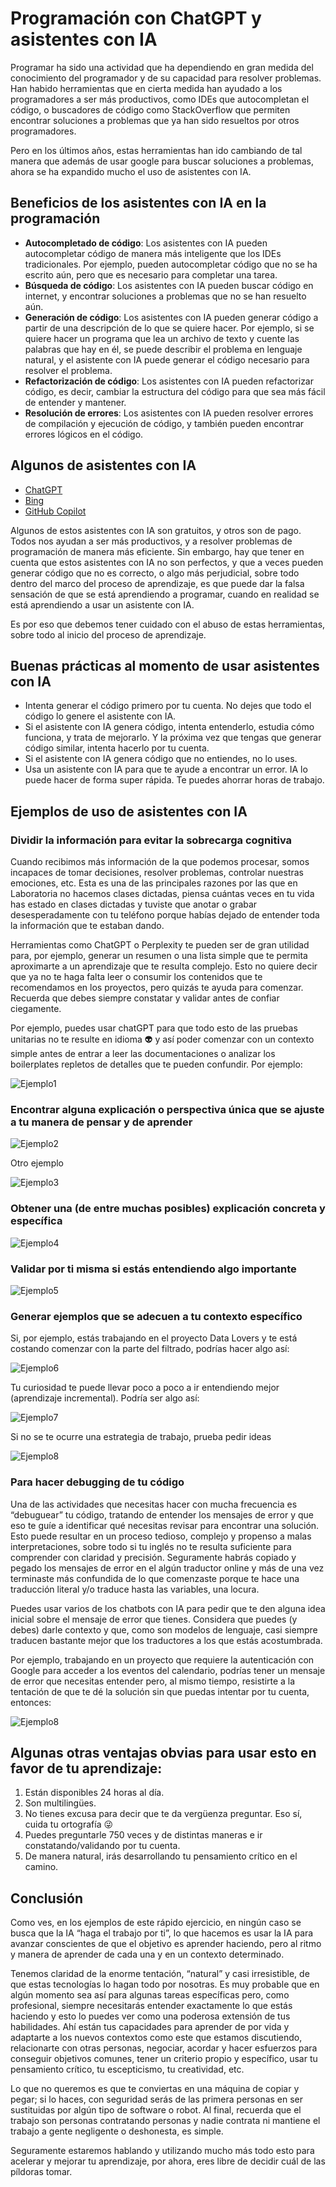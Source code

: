 # Programación con ChatGPT y asistentes con IA

Programar ha sido una actividad que ha dependiendo en gran medida
del conocimiento del programador y de su capacidad para resolver
problemas. Han habido herramientas que en cierta medida han 
ayudado a los programadores a ser más productivos, como IDEs que
autocompletan el código, o buscadores de código como StackOverflow
que permiten encontrar soluciones a problemas que ya han sido
resueltos por otros programadores.

Pero en los últimos años, estas herramientas han ido cambiando
de tal manera que además de usar google para buscar soluciones
a problemas, ahora se ha expandido mucho el uso de asistentes
con IA.

## Beneficios de los asistentes con IA en la programación

* **Autocompletado de código**: Los asistentes con IA pueden
  autocompletar código de manera más inteligente que los IDEs
  tradicionales. Por ejemplo, pueden autocompletar código
  que no se ha escrito aún, pero que es necesario para
  completar una tarea.
* **Búsqueda de código**: Los asistentes con IA pueden
  buscar código en internet, y encontrar soluciones a
  problemas que no se han resuelto aún.
* **Generación de código**: Los asistentes con IA pueden
  generar código a partir de una descripción de lo que
  se quiere hacer. Por ejemplo, si se quiere hacer un
  programa que lea un archivo de texto y cuente las
  palabras que hay en él, se puede describir el problema
  en lenguaje natural, y el asistente con IA puede
  generar el código necesario para resolver el problema.
* **Refactorización de código**: Los asistentes con IA
  pueden refactorizar código, es decir, cambiar la
  estructura del código para que sea más fácil de
  entender y mantener.
* **Resolución de errores**: Los asistentes con IA
  pueden resolver errores de compilación y ejecución
  de código, y también pueden encontrar errores
  lógicos en el código.

## Algunos de asistentes con IA

* [ChatGPT](https://chatbot.gpt3demo.com/)
* [Bing](https://www.bing.com/)
* [GitHub Copilot](https://copilot.github.com/)

Algunos de estos asistentes con IA son gratuitos, y otros
son de pago. Todos nos ayudan a ser más productivos, y
a resolver problemas de programación de manera más
eficiente. Sin embargo, hay que tener en cuenta que
estos asistentes con IA no son perfectos, y que
a veces pueden generar código que no es correcto, o algo más
perjudicial, sobre todo dentro del marco del proceso de aprendizaje, 
es que puede dar la falsa sensación de que se está aprendiendo a programar,
cuando en realidad se está aprendiendo a usar un asistente con IA.

Es por eso que debemos tener cuidado con el abuso de estas
herramientas, sobre todo al inicio del proceso de aprendizaje.

## Buenas prácticas al momento de usar asistentes con IA

* Intenta generar el código primero por tu cuenta. No dejes que todo
  el código lo genere el asistente con IA.
* Si el asistente con IA genera código, intenta entenderlo, estudia
  cómo funciona, y trata de mejorarlo. Y la próxima vez que tengas que 
  generar código similar, intenta hacerlo por tu cuenta.
* Si el asistente con IA genera código que no entiendes, no lo uses.
* Usa un asistente con IA para que te ayude a encontrar un error. IA lo puede
  hacer de forma super rápida. Te puedes ahorrar horas de trabajo.

## Ejemplos de uso de asistentes con IA

### Dividir la información para evitar la sobrecarga cognitiva

Cuando recibimos más información de la que podemos procesar, somos incapaces de tomar decisiones, resolver problemas, controlar nuestras emociones, etc. Esta es una de las principales razones por las que en Laboratoria no hacemos clases dictadas, piensa cuántas veces en tu vida has estado en clases dictadas y tuviste que anotar o grabar desesperadamente con tu teléfono porque habías dejado de entender toda la información que te estaban dando.

Herramientas como ChatGPT o Perplexity te pueden ser de gran utilidad para, por ejemplo, generar un resumen o una lista simple que te permita aproximarte a un aprendizaje que te resulta complejo. Esto no quiere decir que ya no te haga falta leer o consumir los contenidos que te recomendamos en los proyectos, pero quizás te ayuda para comenzar. Recuerda que debes siempre constatar y validar antes de confiar ciegamente.

Por ejemplo, puedes usar chatGPT para que todo esto de las pruebas unitarias no te resulte en idioma 👽 y así poder comenzar con un contexto simple antes de entrar a leer las documentaciones o analizar los boilerplates repletos de detalles que te pueden confundir. Por ejemplo:

![Ejemplo1](https://codaio.imgix.net/docs/eHfHkTC743/blobs/bl-lHRID0cV-m/389b616bfeb7fcffe9a82e0f724f830fae45ed937da2d940d6bb2c4e2f7e827d5b5b414b6042e5a6f6ae753021589d69d572baf12ae0bb2eec354a3d34e56204e637520b345036e75af8be6c28811aaf9331b159b9174870958e689da52af9c5f4fb5001?auto=format%2Ccompress&fit=max)

### Encontrar alguna explicación o perspectiva única que se ajuste a tu manera de pensar y de aprender

![Ejemplo2](https://codaio.imgix.net/docs/eHfHkTC743/blobs/bl-b_FrS9Ny-i/24526295fa73923b92ca4fdd01cf79b2fc54c6cebe624af2a0a6ab6c3512fdece0025530e711c39e6b9b9fe0fb4b854944dc70054f019e8adfd5931bb49c015ec17e1b05d592b2dede8132c05b2c021b9ec455acbda753729547bc68756e39520b55a10a?auto=format%2Ccompress&fit=max)

Otro ejemplo

![Ejemplo3](https://codaio.imgix.net/docs/eHfHkTC743/blobs/bl-2jcv-PbvPj/fed3b99cb92b93de5406ebc13920769fbea4fa5ba6284d814f098f24b69be5eaaad54e9566fcca664ee4ee1304331168a15a67d31f99cdf2b677e81f280f57fb29b867bd98ced8c1657010378e1a8c05fe8b51f1a1f9f9eb7741342cf2bcf24c2d2cfae9?auto=format%2Ccompress&fit=max)

### Obtener una (de entre muchas posibles) explicación concreta y específica

![Ejemplo4](https://codaio.imgix.net/docs/eHfHkTC743/blobs/bl-ykdc0z7g2M/2dc72e803deee978798b7191be8c2265cf32cc7315fb15fe2aee163dc9621808835b63c9c36854d5370fbec2c5871d3d53c9c4bf36ff88cb50784ea03f36afcb1edcfdc13dd3da74178cc6d194d975f479192d22ce46b6524471d92ab81d6ea8db76308e?auto=format%2Ccompress&fit=max)

### Validar por ti misma si estás entendiendo algo importante

![Ejemplo5](https://codaio.imgix.net/docs/eHfHkTC743/blobs/bl-xfKuTAius5/ebe1a84c96951701f921338d8bd94194f6431b4053fb18240eddee736ed52d343c697bd65a5a5cab64cd340db43fc51a175df0cc9cfb83e41515faa752767acccf7e57130542737262195190f5413702d9130356c1976b5baeaa6db5cdce97ac0b2e57e1?auto=format%2Ccompress&fit=max)

### Generar ejemplos que se adecuen a tu contexto específico

Si, por ejemplo, estás trabajando en el proyecto Data Lovers y te está costando comenzar con la parte del filtrado, podrías hacer algo así:

![Ejemplo6](https://codaio.imgix.net/docs/eHfHkTC743/blobs/bl-Egg3o_UoYo/7fe356a993274e60bf276b916df4d7cd970640ef8344194ad194dbb173517a349c393618c843265284a31f1def417adb8cbc8200ea3bc25262b2e542b054ec486cc460d164690c1a64817bb7452e2fd1d8f5bfb7eb1d0f2fd9fa9ef7c4a59c37ae8d6036?auto=format%2Ccompress&fit=max)

Tu curiosidad te puede llevar poco a poco a ir entendiendo mejor (aprendizaje incremental). Podría ser algo así:

![Ejemplo7](https://codaio.imgix.net/docs/eHfHkTC743/blobs/bl-eV1xC_Tm6y/a8e49d65e8419f26b3344c9aec31bf995b44fef8d674fc9d5efcbb636279cc983865448ca320ed31ce1029248ef504de83eb1605842d3ca33192feae4cce59302c13d1adcd16e22e0b3cc9aa1e20c21e6284d90bcc7690af512552510b595a0e8bcb1b9f?auto=format%2Ccompress&fit=max)

Si no se te ocurre una estrategia de trabajo, prueba pedir ideas

![Ejemplo8](https://codaio.imgix.net/docs/eHfHkTC743/blobs/bl-iTK9K9_xe6/ebf6517622dda8d0766b8682038068dc410bd091673d7d7286cdb2f1eaf21765a9076b3f2ebedc0b7b6781947d4fff18d1d5e6044135352a494c9b2c9b44c5c3115071350338185f0b3b26b38a662c34a033eb4143d4ce37bdd58eb8d401525ead60410c?auto=format%2Ccompress&fit=max)

### Para hacer debugging de tu código

Una de las actividades que necesitas hacer con mucha frecuencia es “debuguear” tu código, tratando de entender los mensajes de error y que eso te guíe a identificar qué necesitas revisar para encontrar una solución. Esto puede resultar en un proceso tedioso, complejo y propenso a malas interpretaciones, sobre todo si tu inglés no te resulta suficiente para comprender con claridad y precisión. Seguramente habrás copiado y pegado los mensajes de error en el algún traductor online y más de una vez terminaste más confundida de lo que comenzaste porque te hace una traducción literal y/o traduce hasta las variables, una locura.

Puedes usar varios de los chatbots con IA para pedir que te den alguna idea inicial sobre el mensaje de error que tienes. Considera que puedes (y debes) darle contexto y que, como son modelos de lenguaje, casi siempre traducen bastante mejor que los traductores a los que estás acostumbrada.

Por ejemplo, trabajando en un proyecto que requiere la autenticación con Google para acceder a los eventos del calendario, podrías tener un mensaje de error que necesitas entender pero, al mismo tiempo, resistirte a la tentación de que te dé la solución sin que puedas intentar por tu cuenta, entonces:

![Ejemplo8](https://codaio.imgix.net/docs/eHfHkTC743/blobs/bl-f5i-1lXe41/358df2bf5ee8f7f11b10aa8c8b37cef01c2058905b944d66dde5249829b539ae4568704dfdc557520d3ea79466b6f6dffbab4c5728c5361c781c083ae5875ee6274441a210598e045c5994dd5a4a010512b650b93931d9c302cf0f4a2845052dc3c9b674?auto=format%2Ccompress&fit=max)

## Algunas otras ventajas obvias para usar esto en favor de tu aprendizaje:

1. Están disponibles 24 horas al día.
2. Son multilingües.
3. No tienes excusa para decir que te da vergüenza preguntar. Eso sí, cuida tu ortografía 😜
4. Puedes preguntarle 750 veces y de distintas maneras e ir constatando/validando por tu cuenta.
5. De manera natural, irás desarrollando tu pensamiento crítico en el camino.

## Conclusión

Como ves, en los ejemplos de este rápido ejercicio, en ningún caso se busca
que la IA “haga el trabajo por ti”, lo que hacemos es usar la IA para
avanzar conscientes de que el objetivo es aprender haciendo, pero al
ritmo y manera de aprender de cada una y en un contexto determinado. 

Tenemos claridad de la enorme tentación, “natural” y casi irresistible,
de que estas tecnologías lo hagan todo por nosotras. Es muy probable que
en algún momento sea así para algunas tareas específicas pero, como
profesional, siempre necesitarás entender exactamente lo que estás haciendo
y esto lo puedes ver como una poderosa extensión de tus habilidades. Ahí
están tus capacidades para aprender de por vida y adaptarte a los nuevos
contextos como este que estamos discutiendo, relacionarte con otras
personas, negociar, acordar y hacer esfuerzos para conseguir objetivos
comunes, tener un criterio propio y específico, usar tu pensamiento
crítico, tu escepticismo, tu creatividad, etc. 

Lo que no queremos es que te conviertas en una máquina de copiar y pegar;
si lo haces, con seguridad serás de las primera personas en ser
sustituidas por algún tipo de software o robot. Al final, recuerda que
el trabajo son personas contratando personas y nadie contrata ni mantiene
el trabajo a gente negligente o deshonesta, es simple. 

Seguramente estaremos hablando y utilizando mucho más todo esto para
acelerar y mejorar tu aprendizaje, por ahora, eres libre de decidir
cuál de las píldoras tomar. 